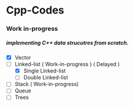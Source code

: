 # Cpp-Codes

### Work in-progress

##### implementing C++ data strucutres from scratch.

- [x] Vector
- [ ] Linked-list ( Work-in-progress ) ( Delayed )
  - [x] Single Linked-list
  - [ ] Double Linked-list
- [ ] Stack ( Work-in-progress)
- [ ] Queue 
- [ ] Trees 
